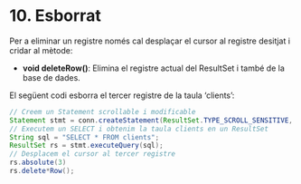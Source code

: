 # 10. Esborrat

Per a eliminar un registre només cal desplaçar el cursor al registre desitjat i cridar al mètode:

- **void deleteRow()**: Elimina el registre actual del ResultSet i també de la base de dades.

El següent codi esborra el tercer registre de la taula ‘clients’:

```java
// Creem un Statement scrollable i modificable
Statement stmt = conn.createStatement(ResultSet.TYPE_SCROLL_SENSITIVE, ResultSet.CONCUR_UPDATABLE);
// Executem un SELECT i obtenim la taula clients en un ResultSet
String sql = "SELECT * FROM clients";
ResultSet rs = stmt.executeQuery(sql);
// Desplacem el cursor al tercer registre
rs.absolute(3)
rs.delete*Row();
```
